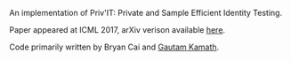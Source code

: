 An implementation of Priv'IT: Private and Sample Efficient Identity Testing.

Paper appeared at ICML 2017, arXiv verison available [here](https://arxiv.org/abs/1703.10127).

Code primarily written by Bryan Cai and [Gautam Kamath](http://www.gautamkamath.com/).
